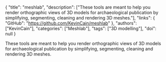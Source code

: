 {
  "title": "meshlab",
  "description": ["These tools are meant to help you render orthographic views of 3D models for archaeological publication by simplifying, segmenting, cleaning and rendering 3D meshes."],
  "links": {
    "GitHub": "https://github.com/KevinCain/meshlab"
  },
  "authors": ["KevinCain"],
  "categories": ["Meshlab"],
  "tags": ["3D modelling"],
  "doi": null
}

<!-- Generated by csv2md.R – do not edit by hand -->

These tools are meant to help you render orthographic views of 3D models for archaeological publication by simplifying, segmenting, cleaning and rendering 3D meshes.